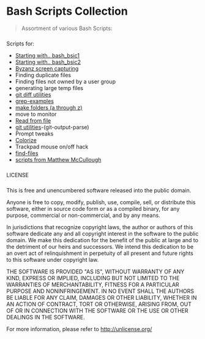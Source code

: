 # Bash Scripts Collection

> Assortment of various Bash Scripts:

### 


Scripts for:
- [Starting with.. bash_bsic1](bash_bsic1)
- [Starting with.. bash_bsic2](bash_bsic2)
- [Byzanz screen capturing](screen-capturing)
- Finding duplicate files
- Finding files not owned by a user group
- generating large temp files
- [git diff utilities](git-scripts)
- [grep-examples](grep)
- [make folders (a through z)](files-folders)
- move to monitor
- [Read from file](config)
- [git utilities](git-examples)-(git-output-parse)
- Prompt tweaks
- [Colorize](unix-color-codes)
- Trackpad mouse on/off hack
- [find-files](searching-files)
- [scripts from Matthew McCullough](bash_Commands)

### 
LICENSE
### 
This is free and unencumbered software released into the public domain.

Anyone is free to copy, modify, publish, use, compile, sell, or
distribute this software, either in source code form or as a compiled
binary, for any purpose, commercial or non-commercial, and by any
means.

In jurisdictions that recognize copyright laws, the author or authors
of this software dedicate any and all copyright interest in the
software to the public domain. We make this dedication for the benefit
of the public at large and to the detriment of our heirs and
successors. We intend this dedication to be an overt act of
relinquishment in perpetuity of all present and future rights to this
software under copyright law.

THE SOFTWARE IS PROVIDED "AS IS", WITHOUT WARRANTY OF ANY KIND,
EXPRESS OR IMPLIED, INCLUDING BUT NOT LIMITED TO THE WARRANTIES OF
MERCHANTABILITY, FITNESS FOR A PARTICULAR PURPOSE AND NONINFRINGEMENT.
IN NO EVENT SHALL THE AUTHORS BE LIABLE FOR ANY CLAIM, DAMAGES OR
OTHER LIABILITY, WHETHER IN AN ACTION OF CONTRACT, TORT OR OTHERWISE,
ARISING FROM, OUT OF OR IN CONNECTION WITH THE SOFTWARE OR THE USE OR
OTHER DEALINGS IN THE SOFTWARE.

For more information, please refer to <http://unlicense.org/>
